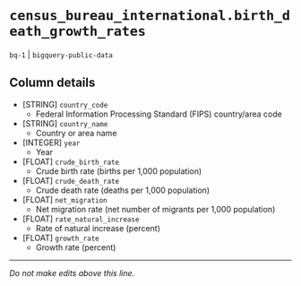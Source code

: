 # `census_bureau_international.birth_death_growth_rates`
`bq-1` | `bigquery-public-data`

## Column details
* [STRING]    `country_code`
  - Federal Information Processing Standard (FIPS) country/area code
* [STRING]    `country_name`
  - Country or area name
* [INTEGER]   `year`
  - Year
* [FLOAT]     `crude_birth_rate`
  - Crude birth rate (births per 1,000 population)
* [FLOAT]     `crude_death_rate`
  - Crude death rate (deaths per 1,000 population)
* [FLOAT]     `net_migration`
  - Net migration rate (net number of migrants per 1,000 population)
* [FLOAT]     `rate_natural_increase`
  - Rate of natural increase (percent)
* [FLOAT]     `growth_rate`
  - Growth rate (percent)

-------------------------------------------------------------------------------
*Do not make edits above this line.*
